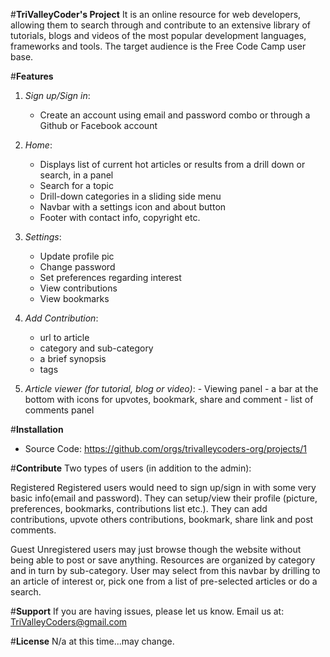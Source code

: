 #**TriValleyCoder's Project**
It is an online resource for web developers, allowing them to search through and contribute to an extensive library of tutorials, blogs and videos of the most popular development languages, frameworks and tools. The target audience is the Free Code Camp user base.

#**Features**
1. *Sign up/Sign in*:
	 - Create an account using email and password combo or through a Github or Facebook account

2. *Home*:
	 - Displays list of current hot articles or results from a drill down or search, in a panel
	 - Search for a topic
	 - Drill-down categories in a sliding side menu
	 - Navbar with a settings icon and about button
	 - Footer with contact info, copyright etc.

3. *Settings*:
	 - Update profile pic
	 - Change password
	 - Set preferences regarding interest
	 - View contributions
	 - View bookmarks

4. *Add Contribution*:
	 - url to article
	 - category and sub-category
	 - a brief synopsis
	 - tags

5. *Article viewer (for tutorial, blog or video)*:
		- Viewing panel
		- a bar at the bottom with icons for upvotes, bookmark, share and comment
		- list of comments panel


#**Installation**
- Source Code: https://github.com/orgs/trivalleycoders-org/projects/1

#**Contribute**
Two types of users (in addition to the admin):

Registered
    Registered users would need to sign up/sign in with some very basic info(email and password).  They can setup/view their profile (picture, preferences, bookmarks, contributions list etc.). They can add contributions, upvote others contributions, bookmark, share link and post comments.

Guest
    Unregistered users may just browse though the website without being able to post or save anything.
    Resources are organized by category and in turn by sub-category. User may select from this navbar by drilling to an article of interest or, pick one from a list of pre-selected articles or do a search.

#**Support**
If you are having issues, please let us know.
Email us at: TriValleyCoders@gmail.com


#**License**
N/a at this time...may change.
